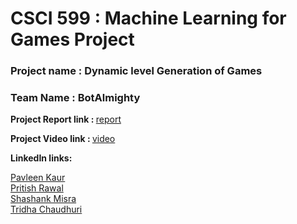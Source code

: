 # CSCI 599 : Machine Learning for Games Project 

### Project name : Dynamic level Generation of Games
### Team Name : BotAlmighty

<b>Project Report link : </b> [report](https://drive.google.com/file/d/1U89ot_udv8zIUI2YV6zz39sNUkEDmgA2/view?usp=sharing)

<b>Project Video link : </b> [video](https://drive.google.com/open?id=1IUuJcpd_mh41e1-sLMjjAty1ZbosZS-5)

<b> LinkedIn links: </b>

[Pavleen Kaur](https://www.linkedin.com/in/pavleen-kaur-usc-ms/) <br>
[Pritish Rawal](https://www.linkedin.com/in/pritish-rawal-22692815b/) <br>
[Shashank Misra](https://www.linkedin.com/in/misrashashank/) <br>
[Tridha Chaudhuri](https://www.linkedin.com/in/tridha-chaudhuri-928817105/)<br>

